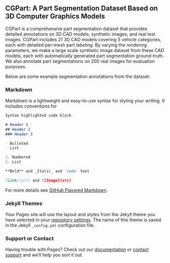 ## CGPart: A Part Segmentation Dataset Based on 3D Computer Graphics Models

CGPart is a comprehensive part segmentation dataset that provides detailed annotations on 3D CAD models, synthetic images, and real test images. CGPart includes 21 3D CAD models covering 5 vehicle categories, each with detailed per-mesh part labeling. By varying the rendering parameters, we make a large scale synthetic image dataset from these CAD models, each with automatically generated part segmentation ground-truth. We also annotate part segmentations on 200 real images for evaluation purposes.

Below are some example segmentation annotations from the dataset.

### Markdown

Markdown is a lightweight and easy-to-use syntax for styling your writing. It includes conventions for

```markdown
Syntax highlighted code block

# Header 1
## Header 2
### Header 3

- Bulleted
- List

1. Numbered
2. List

**Bold** and _Italic_ and `Code` text

[Link](url) and ![Image](src)
```

For more details see [GitHub Flavored Markdown](https://guides.github.com/features/mastering-markdown/).

### Jekyll Themes

Your Pages site will use the layout and styles from the Jekyll theme you have selected in your [repository settings](https://github.com/qliu24/cgpart/settings). The name of this theme is saved in the Jekyll `_config.yml` configuration file.

### Support or Contact

Having trouble with Pages? Check out our [documentation](https://docs.github.com/categories/github-pages-basics/) or [contact support](https://support.github.com/contact) and we’ll help you sort it out.
